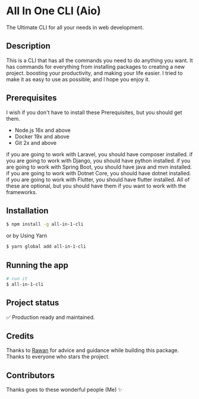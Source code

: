 # All In One CLI (Aio)

The Ultimate CLI for all your needs in web development.

## Description

This is a CLI that has all the commands you need to do anything you want. It has commands for everything from installing packages to creating a new project.
boosting your productivity, and making your life easier. I tried to make it as easy to use as possible, and I hope you enjoy it.

## Prerequisites

I wish if you don't have to install these Prerequisites, but you should get them.

- Node.js 16x and above
- Docker 19x and above
- Git 2x and above

if you are going to work with Laravel, you should have composer installed.
if you are going to work with Django, you should have python installed.
if you are going to work with Spring Boot, you should have java and mvn installed.
if you are going to work with Dotnet Core, you should have dotnet installed.
if you are going to work with Flutter, you should have flutter installed.
All of these are optional, but you should have them if you want to work with the frameworks.

## Installation

```bash
$ npm install -g all-in-1-cli
```
or by Using Yarn

```bash
$ yarn global add all-in-1-cli
```

## Running the app

```bash
# run it
$ all-in-1-cli
```

	
## Project status
✅ Production ready and maintained.


## Credits
Thanks to [Rawan](https://github.com/Rawanne) for advice and guidance while building this package.
Thanks to everyone who stars the project.

	
## Contributors

Thanks goes to these wonderful people (Me) ✨ 

